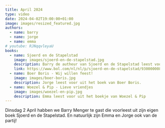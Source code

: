 ```yaml
---
title: April 2024
type: video
date: 2024-04-02T19:00:00+01:00
image: images/resized_featured.jpg
authors:
  - name: barry
  - name: jorge
  - name: emma
# youtube: RJNqqvleyaU
books:
  - name: Sjoerd en de Stapelstad
    image: images/sjoerd-en-de-stapelstad.jpg
    description: Barry de autheur van Sjoerd en de Stapelstad leest voor uit zijn eigen boek.
    link: https://www.bol.com/nl/nl/p/sjoerd-en-de-stapelstad/9300000082292241/?bltgh=qLPyOjRgOMgWi7v8bZ9OYA.2_6.7.ProductTitle
  - name: Boer Boris - Wij willen feest!
    image: images/boer-boris.jpg
    description: Jorge leest voor uit het boek van Boer Boris.
  - name: Woezel & Pip - Lieve vriendjes
    image: images/woezel-en-pip.jpg
    description: Emma leest voor uit het boekje van Woezel & Pip
---
```


Dinsdag 2 April habben we Barry Menger te gast die voorleest uit zijn eigen boek Sjoerd en de Stapelstad. En natuurlijk zijn Emma en Jorge ook van de partij!
